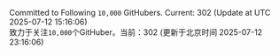 Committed to Following `10,000` GitHubers. Current: <!-- FOLLOWING_COUNT -->302<!-- FOLLOWING_COUNT --> (Update at UTC <!-- LAST_UPDATED -->2025-07-12 15:16:06<!-- LAST_UPDATED -->)<br>
致力于关注`10,000`个GitHuber。当前：<!-- FOLLOWING_COUNT -->302<!-- FOLLOWING_COUNT --> (更新于北京时间 <!-- LAST_UPDATED_CST -->2025-07-12 23:16:06<!-- LAST_UPDATED_CST -->)

